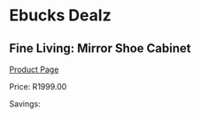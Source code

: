
# Ebucks Dealz
## Fine Living: Mirror Shoe Cabinet
[Product Page](https://www.ebucks.com/web/shop/productSelected.do?prodId=992675210&catId=714962196)

Price: R1999.00

Savings: 


	